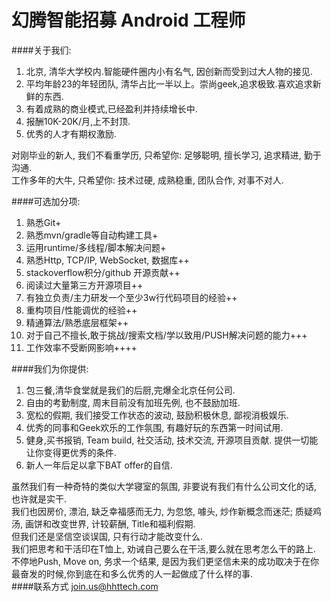 幻腾智能招募 Android 工程师
==========
####关于我们:  
1. 北京, 清华大学校内.智能硬件圈内小有名气, 因创新而受到过大人物的接见.  
2. 平均年龄23的年轻团队, 清华占比一半以上。崇尚geek,追求极致.喜欢追求新鲜的东西.  
3. 有着成熟的商业模式,已经盈利并持续增长中.  
4. 报酬10K-20K/月,上不封顶.  
5. 优秀的人才有期权激励.  

对刚毕业的新人, 我们不看重学历, 只希望你: 足够聪明, 擅长学习, 追求精进, 勤于沟通.  
工作多年的大牛, 只希望你: 技术过硬, 成熟稳重, 团队合作, 对事不对人.  

####可选加分项:  
1. 熟悉Git+  
2. 熟悉mvn/gradle等自动构建工具+  
3. 运用runtime/多线程/脚本解决问题+  
4. 熟悉Http, TCP/IP, WebSocket, 数据库++  
5. stackoverflow积分/github 开源贡献++  
6. 阅读过大量第三方开源项目++  
7. 有独立负责/主力研发一个至少3w行代码项目的经验++  
8. 重构项目/性能调优的经验++  
9. 精通算法/熟悉底层框架++  
10. 对于自己不擅长,敢于挑战/搜索文档/学以致用/PUSH解决问题的能力+++  
11. 工作效率不受断网影响++++  
  
####我们为你提供:  
1. 包三餐,清华食堂就是我们的后厨,完爆全北京任何公司.  
2. 自由的考勤制度, 周末目前没有加班先例, 也不鼓励加班.  
3. 宽松的假期, 我们接受工作状态的波动, 鼓励积极休息, 鄙视消极娱乐.  
4. 优秀的同事和Geek欢乐的工作氛围, 有趣好玩的东西第一时间试用.  
5. 健身,买书报销, Team build, 社交活动, 技术交流, 开源项目贡献. 提供一切能让你变得更优秀的条件.  
6. 新人一年后足以拿下BAT offer的自信.  
  
虽然我们有一种奇特的类似大学寝室的氛围, 非要说有我们有什么公司文化的话, 也许就是实干.   
我们也因房价, 漂泊, 缺乏幸福感而无力, 为忽悠, 噱头, 炒作新概念而迷茫; 质疑鸡汤, 画饼和改变世界, 计较薪酬, Title和福利假期.  
但我们还是坚信空谈误国, 只有行动才能改变什么.  
我们把思考和干活印在T恤上, 劝诫自己要么在干活,要么就在思考怎么干的路上.   
不停地Push, Move on, 务求一个结果, 是因为我们更坚信未来的成功取决于在你最奋发的时候,你到底在和多么优秀的人一起做成了什么样的事.  
####联系方式
[join.us@hhttech.com](mailto:join.us@hhttech.com)
